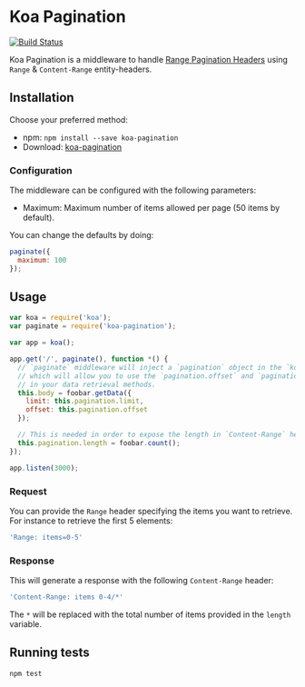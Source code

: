 # Koa Pagination
[![Build Status](https://travis-ci.org/seegno/koa-pagination.svg?branch=master)](https://travis-ci.org/seegno/koa-pagination)

Koa Pagination is a middleware to handle [Range Pagination Headers](http://www.w3.org/Protocols/rfc2616/rfc2616-sec14.html) using `Range` & `Content-Range` entity-headers.

## Installation

Choose your preferred method:

* npm: `npm install --save koa-pagination`
* Download: [koa-pagination](https://github.com/seegno/koa-pagination)

### Configuration

The middleware can be configured with the following parameters:
- Maximum: Maximum number of items allowed per page (50 items by default).

You can change the defaults by doing:

```js
paginate({
  maximum: 100
});
```
## Usage

```js
var koa = require('koa');
var paginate = require('koa-pagination');

var app = koa();

app.get('/', paginate(), function *() {
  // `paginate` middleware will inject a `pagination` object in the `koa` context,
  // which will allow you to use the `pagination.offset` and `pagination.limit`
  // in your data retrieval methods.
  this.body = foobar.getData({
    limit: this.pagination.limit,
    offset: this.pagination.offset
  });

  // This is needed in order to expose the length in `Content-Range` header.
  this.pagination.length = foobar.count();
});

app.listen(3000);
```


### Request

You can provide the `Range` header specifying the items you want to retrieve. For instance to retrieve the first 5 elements:

```js
'Range: items=0-5'
```

### Response

This will generate a response with the following `Content-Range` header:

```js
'Content-Range: items 0-4/*'
```

The `*` will be replaced with the total number of items provided in the `length` variable.

## Running tests

```sh
npm test
```
